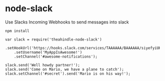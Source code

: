# node-slack
Use Slacks Incoming Webhooks to send messages into slack

`npm install `

```
var slack = require('theahindle-node-slack')
    .setHookUrl('https://hooks.slack.com/services/TAAAAAA/BAAAAAA/siyefyiUH7DUU2bud7')
    .setUsername('MyAppIsAwesome!')
    .setChannel('#awesome-notifications');

slack.send('Well howdy partner!');
slack.send('Come on Mario, we have a plane to catch');
slack.setChannel('#secret').send('Mario is on his way!');
```
